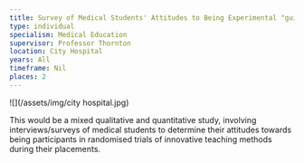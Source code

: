 ```yaml
---
title: Survey of Medical Students' Attitudes to Being Experimental "guinea pigs" in Research Projects (specifically randomised trials) to Evaluate New Teaching Methods
type: individual
specialism: Medical Education
supervisor: Professor Thornton
location: City Hospital
years: All
timeframe: Nil
places: 2
---
```




![](/assets/img/city hospital.jpg)

<!-- more -->

This would be a mixed qualitative and quantitative study, involving interviews/surveys of medical students to determine their attitudes towards being participants in randomised trials of innovative teaching methods during their placements.
